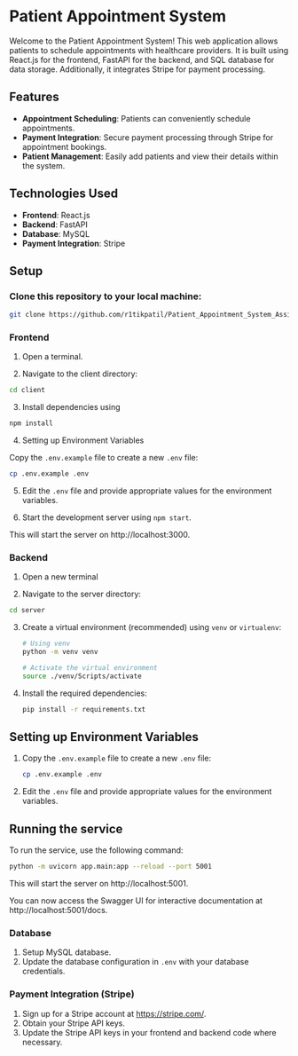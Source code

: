 # Patient Appointment System

Welcome to the Patient Appointment System! This web application allows patients to schedule appointments with healthcare providers. It is built using React.js for the frontend, FastAPI for the backend, and SQL database for data storage. Additionally, it integrates Stripe for payment processing.

## Features

- **Appointment Scheduling**: Patients can conveniently schedule appointments.
- **Payment Integration**: Secure payment processing through Stripe for appointment bookings.
- **Patient Management**: Easily add patients and view their details within the system.

## Technologies Used

- **Frontend**: React.js
- **Backend**: FastAPI
- **Database**: MySQL
- **Payment Integration**: Stripe

## Setup

### Clone this repository to your local machine:

```bash
git clone https://github.com/r1tikpatil/Patient_Appointment_System_Assignment
```

### Frontend

1. Open a terminal.

2. Navigate to the client directory:

```bash
cd client
```

3. Install dependencies using

```bash
npm install
```

4. Setting up Environment Variables

Copy the `.env.example` file to create a new `.env` file:

```bash
cp .env.example .env
```

5. Edit the `.env` file and provide appropriate values for the environment variables.

6. Start the development server using `npm start`.

This will start the server on http://localhost:3000.

### Backend

1. Open a new terminal

2. Navigate to the server directory:

```bash
cd server
```

3. Create a virtual environment (recommended) using `venv` or `virtualenv`:

   ```bash
   # Using venv
   python -m venv venv

   # Activate the virtual environment
   source ./venv/Scripts/activate
   ```

4. Install the required dependencies:

   ```bash
   pip install -r requirements.txt
   ```

## Setting up Environment Variables

1. Copy the `.env.example` file to create a new `.env` file:

   ```bash
   cp .env.example .env
   ```

2. Edit the `.env` file and provide appropriate values for the environment variables.

## Running the service

To run the service, use the following command:

```bash
python -m uvicorn app.main:app --reload --port 5001
```

This will start the server on http://localhost:5001.

You can now access the Swagger UI for interactive documentation at http://localhost:5001/docs.

### Database

1. Setup MySQL database.
2. Update the database configuration in `.env` with your database credentials.

### Payment Integration (Stripe)

1. Sign up for a Stripe account at https://stripe.com/.
2. Obtain your Stripe API keys.
3. Update the Stripe API keys in your frontend and backend code where necessary.
